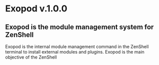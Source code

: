 # Exopod v.1.0.0

## Exopod is the module management system for ZenShell

Exopod is the internal module management command in the ZenShell terminal to install external modules and plugins. Exopod is the main objective of the ZenShell
